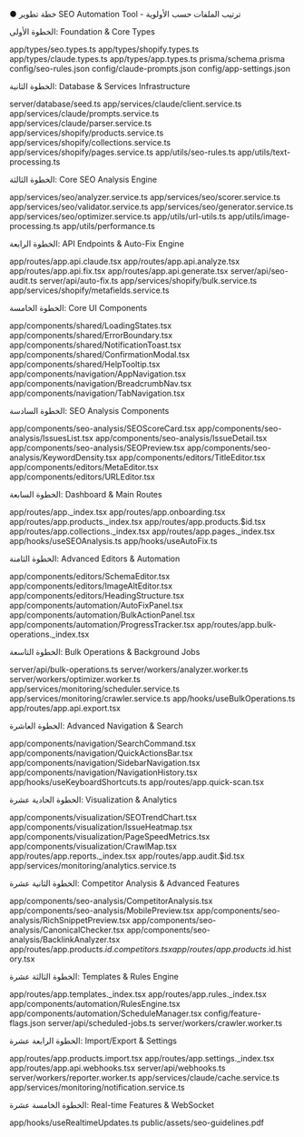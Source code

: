 ● خطة تطوير SEO Automation Tool - ترتيب الملفات حسب الأولوية

  الخطوة الأولى: Foundation & Core Types

  app/types/seo.types.ts
  app/types/shopify.types.ts
  app/types/claude.types.ts
  app/types/app.types.ts
  prisma/schema.prisma
  config/seo-rules.json
  config/claude-prompts.json
  config/app-settings.json

  الخطوة الثانية: Database & Services Infrastructure

  server/database/seed.ts
  app/services/claude/client.service.ts
  app/services/claude/prompts.service.ts
  app/services/claude/parser.service.ts
  app/services/shopify/products.service.ts
  app/services/shopify/collections.service.ts
  app/services/shopify/pages.service.ts
  app/utils/seo-rules.ts
  app/utils/text-processing.ts

  الخطوة الثالثة: Core SEO Analysis Engine

  app/services/seo/analyzer.service.ts
  app/services/seo/scorer.service.ts
  app/services/seo/validator.service.ts
  app/services/seo/generator.service.ts
  app/services/seo/optimizer.service.ts
  app/utils/url-utils.ts
  app/utils/image-processing.ts
  app/utils/performance.ts

  الخطوة الرابعة: API Endpoints & Auto-Fix Engine

  app/routes/app.api.claude.tsx
  app/routes/app.api.analyze.tsx
  app/routes/app.api.fix.tsx
  app/routes/app.api.generate.tsx
  server/api/seo-audit.ts
  server/api/auto-fix.ts
  app/services/shopify/bulk.service.ts
  app/services/shopify/metafields.service.ts

  الخطوة الخامسة: Core UI Components

  app/components/shared/LoadingStates.tsx
  app/components/shared/ErrorBoundary.tsx
  app/components/shared/NotificationToast.tsx
  app/components/shared/ConfirmationModal.tsx
  app/components/shared/HelpTooltip.tsx
  app/components/navigation/AppNavigation.tsx
  app/components/navigation/BreadcrumbNav.tsx
  app/components/navigation/TabNavigation.tsx

  الخطوة السادسة: SEO Analysis Components

  app/components/seo-analysis/SEOScoreCard.tsx
  app/components/seo-analysis/IssuesList.tsx
  app/components/seo-analysis/IssueDetail.tsx
  app/components/seo-analysis/SEOPreview.tsx
  app/components/seo-analysis/KeywordDensity.tsx
  app/components/editors/TitleEditor.tsx
  app/components/editors/MetaEditor.tsx
  app/components/editors/URLEditor.tsx

  الخطوة السابعة: Dashboard & Main Routes

  app/routes/app._index.tsx
  app/routes/app.onboarding.tsx
  app/routes/app.products._index.tsx
  app/routes/app.products.$id.tsx
  app/routes/app.collections._index.tsx
  app/routes/app.pages._index.tsx
  app/hooks/useSEOAnalysis.ts
  app/hooks/useAutoFix.ts

  الخطوة الثامنة: Advanced Editors & Automation

  app/components/editors/SchemaEditor.tsx
  app/components/editors/ImageAltEditor.tsx
  app/components/editors/HeadingStructure.tsx
  app/components/automation/AutoFixPanel.tsx
  app/components/automation/BulkActionPanel.tsx
  app/components/automation/ProgressTracker.tsx
  app/routes/app.bulk-operations._index.tsx

  الخطوة التاسعة: Bulk Operations & Background Jobs

  server/api/bulk-operations.ts
  server/workers/analyzer.worker.ts
  server/workers/optimizer.worker.ts
  app/services/monitoring/scheduler.service.ts
  app/services/monitoring/crawler.service.ts
  app/hooks/useBulkOperations.ts
  app/routes/app.api.export.tsx

  الخطوة العاشرة: Advanced Navigation & Search

  app/components/navigation/SearchCommand.tsx
  app/components/navigation/QuickActionsBar.tsx
  app/components/navigation/SidebarNavigation.tsx
  app/components/navigation/NavigationHistory.tsx
  app/hooks/useKeyboardShortcuts.ts
  app/routes/app.quick-scan.tsx

  الخطوة الحادية عشرة: Visualization & Analytics

  app/components/visualization/SEOTrendChart.tsx
  app/components/visualization/IssueHeatmap.tsx
  app/components/visualization/PageSpeedMetrics.tsx
  app/components/visualization/CrawlMap.tsx
  app/routes/app.reports._index.tsx
  app/routes/app.audit.$id.tsx
  app/services/monitoring/analytics.service.ts

  الخطوة الثانية عشرة: Competitor Analysis & Advanced Features

  app/components/seo-analysis/CompetitorAnalysis.tsx
  app/components/seo-analysis/MobilePreview.tsx
  app/components/seo-analysis/RichSnippetPreview.tsx
  app/components/seo-analysis/CanonicalChecker.tsx
  app/components/seo-analysis/BacklinkAnalyzer.tsx
  app/routes/app.products.$id.competitors.tsx
  app/routes/app.products.$id.history.tsx

  الخطوة الثالثة عشرة: Templates & Rules Engine

  app/routes/app.templates._index.tsx
  app/routes/app.rules._index.tsx
  app/components/automation/RulesEngine.tsx
  app/components/automation/ScheduleManager.tsx
  config/feature-flags.json
  server/api/scheduled-jobs.ts
  server/workers/crawler.worker.ts

  الخطوة الرابعة عشرة: Import/Export & Settings

  app/routes/app.products.import.tsx
  app/routes/app.settings._index.tsx
  app/routes/app.api.webhooks.tsx
  server/api/webhooks.ts
  server/workers/reporter.worker.ts
  app/services/claude/cache.service.ts
  app/services/monitoring/notification.service.ts

  الخطوة الخامسة عشرة: Real-time Features & WebSocket

  app/hooks/useRealtimeUpdates.ts
  public/assets/seo-guidelines.pdf
